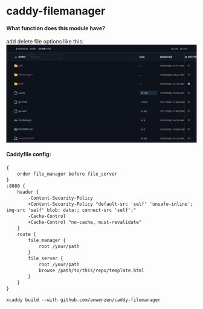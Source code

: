 # caddy-filemanager

#### What function does this module have?
add delete file options like this:
![view](/img/view.png)


#### Caddyfile config:
```Caddyfile
{
    order file_manager before file_server
}
:8080 {
    header {
        -Content-Security-Policy
        +Content-Security-Policy "default-src 'self' 'unsafe-inline'; img-src 'self' blob: data:; connect-src 'self';"
        -Cache-Control
        +Cache-Control "no-cache, must-revalidate"
    }
    route {
        file_manager {
            root /your/path
        }
        file_server {
            root /your/path
            browse /path/to/this/repo/template.html
        }
    }
}
```

```shell
xcaddy build --with github.com/anwenzen/caddy-filemanager
```